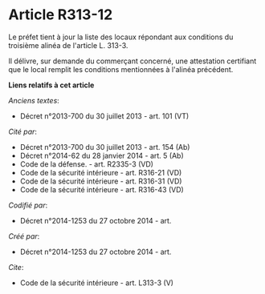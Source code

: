 # Article R313-12

Le préfet tient à jour la liste des locaux répondant aux conditions du troisième alinéa de l'article L. 313-3. 

Il délivre, sur demande du commerçant concerné, une attestation certifiant que le local remplit les conditions mentionnées à
l'alinéa précédent.

**Liens relatifs à cet article**

_Anciens textes_:

  - Décret n°2013-700 du 30 juillet 2013 - art. 101 (VT)

_Cité par_:

  - Décret n°2013-700 du 30 juillet 2013 - art. 154 (Ab)
  - Décret n°2014-62 du 28 janvier 2014 - art. 5 (Ab)
  - Code de la défense. - art. R2335-3 (VD)
  - Code de la sécurité intérieure - art. R316-21 (VD)
  - Code de la sécurité intérieure - art. R316-31 (VD)
  - Code de la sécurité intérieure - art. R316-43 (VD)

_Codifié par_:

  - Décret n°2014-1253 du 27 octobre 2014 - art.

_Créé par_:

  - Décret n°2014-1253 du 27 octobre 2014 - art.

_Cite_:

  - Code de la sécurité intérieure - art. L313-3 (V)

